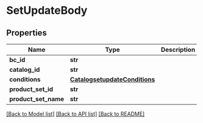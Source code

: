# SetUpdateBody

## Properties
Name | Type | Description | Notes
------------ | ------------- | ------------- | -------------
**bc_id** | **str** |  | [required] 
**catalog_id** | **str** |  | [required] 
**conditions** | [**CatalogsetupdateConditions**](CatalogsetupdateConditions.md) |  | [optional] 
**product_set_id** | **str** |  | [required] 
**product_set_name** | **str** |  | [optional] 

[[Back to Model list]](../README.md#documentation-for-models) [[Back to API list]](../README.md#documentation-for-api-endpoints) [[Back to README]](../README.md)

